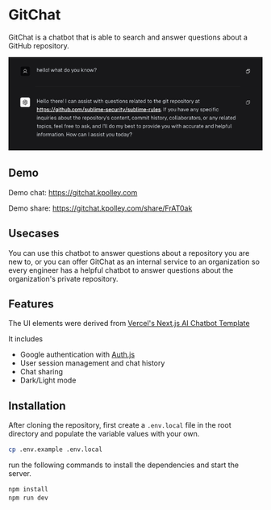 # GitChat

GitChat is a chatbot that is able to search and answer questions about a GitHub repository.

![hello](public/hello.png)

## Demo

Demo chat: https://gitchat.kpolley.com

Demo share: https://gitchat.kpolley.com/share/FrAT0ak

## Usecases

You can use this chatbot to answer questions about a repository you are new to, or you can offer GitChat
as an internal service to an organization so every engineer has a helpful chatbot to answer questions about
the organization's private repository.

## Features

The UI elements were derived from [Vercel's Next.js AI Chatbot Template](https://vercel.com/templates/next.js/nextjs-ai-chatbot)

It includes

- Google authentication with [Auth.js](https://next-auth.js.org/)
- User session management and chat history
- Chat sharing
- Dark/Light mode

## Installation

After cloning the repository, first create a `.env.local` file in the root directory and populate the variable values with your own.

```bash
cp .env.example .env.local
```

run the following commands to install the dependencies and start the server.

```bash
npm install
npm run dev
```
